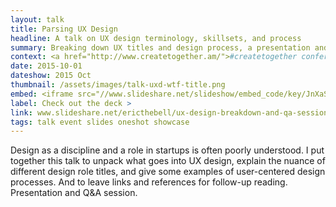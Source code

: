 ```yaml
---
layout: talk
title: Parsing UX Design
headline: A talk on UX design terminology, skillsets, and process
summary: Breaking down UX titles and design process, a presentation and Q&A session at <a href="https://href.li/?http://www.createtogether.am/">#createTogether conference</a> in Yerevan, Armenia.
context: <a href="http://www.createtogether.am/">#createtogether conference</a> in Yerevan, Armenia
date: 2015-10-01
dateshow: 2015 Oct
thumbnail: /assets/images/talk-uxd-wtf-title.png
embed: <iframe src="//www.slideshare.net/slideshow/embed_code/key/JnXaSzFU2SqRox" width="595" height="485" frameborder="0" marginwidth="0" marginheight="0" scrolling="no" allowfullscreen> </iframe>
label: Check out the deck >
link: www.slideshare.net/ericthebell/ux-design-breakdown-and-qa-session-createtogether
tags: talk event slides oneshot showcase
---
```


Design as a discipline and a role in startups is often poorly understood. I put together this talk to unpack what goes into UX design, explain the nuance of different design role titles, and give some examples of user-centered design processes. And to leave links and references for follow-up reading. Presentation and Q&A session.